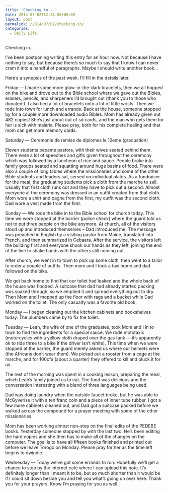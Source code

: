 ```yaml
---
title: 'Checking in...'
date: 2014-07-02T12:31:00+00:00
layout: post
permalink: /2014/07/02/checking-in/
categories:
  - Daily Life
---
```

Checking in&#8230;
  
I&#8217;ve been postponing writing this entry for an hour now. Not because I have nothing to say, but because there&#8217;s so much to say that I know I can never cram it into a handful of paragraphs. Maybe I should write another book&#8230;
  
Here&#8217;s a synopsis of the past week. I&#8217;ll fill in the details later.

Friday &#8212; I made some more glow-in-the-dark bracelets, then we all hopped on the bike and drove out to the Bible school where we gave out the Bibles, erasers, pencils, and sharpeners I&#8217;d brought out (thank you to those who donated!). I also tied a lot of bracelets onto a lot of little wrists. Then we rode into town for lunch and errands. Back at the house, someone stopped by for a couple more downloaded audio Bibles. Mom has already given out 482 copies! She&#8217;s just about out of sd cards, and the man who gets them for her is sick with malaria. Please pray, both for his complete healing and that mom can get more memory cards.

Saturday &#8212; Ceremonie de remise de diplomes le 12eme (graduation)
  
Eleven students became pastors, with their wives seated behind them. There were a lot of speeches and gifts given throughout the ceremony which was followed by a luncheon of rice and sauce. People broke into family groups seated and squatting around huge basins of food. There were also a couple of long tables where the missionaries and some of the other Bible students and leaders sat, served on individual plates. As a fundraiser for the meal, the graduating students pick a cloth from the marche to sell. Usually that first cloth runs out and they have to pick out a second. Almost everyone at the ceremony was dressed in an outfit created from that cloth. Mom wore a shirt and pagne from the first, my outfit was the second cloth. Dad wore a vest made from the first.

Sunday &#8212; We rode the bike in to the Bible school for church today. This time we were stopped at the barrier (police check) where the guard told us not to put three people on the bike anymore. At church, all of the visitors stood up and introduced themselves &#8211; Dad introduced me. The message was preached in English by a visiting pastor from Maine, translated into French, and then summarized in Cebaara. After the service, the visitors left the building first and everyone shook our hands as they left, joining the end of the line to shake hands with the others still coming out.

After church, we went in to town to pick up some cloth, then went to a tailor to order a couple of outfits. Then mom and I took a taxi home and dad followed on the bike.
  
We got back home to find that our toilet had leaked and the whole back of the house was flooded. A suitcase that dad had already started packing was soaked through, so we emptied it and spread everything out to dry. Then Mom and I mopped up the floor with rags and a bucket while Dad worked on the toilet. The only casualty was a favorite old book.

Monday &#8212; I began cleaning out the kitchen cabinets and bookshelves today. The plumbers came by to fix the toilet.

Tuesday &#8212; Leah, the wife of one of the graduates, took Mom and I in to town to find the ingredients for a special sauce. We rode mototaxis (motorcycles with a yellow cloth draped over the gas tank &#8212; it&#8217;s apparently ok to ride three to a bike if the driver isn&#8217;t white). This time when we were stopped at the barrier, the guard merely asked us where our helmets were (the Africans don&#8217;t wear them). We picked out a rooster from a cage at the marche, and for 100cfa (about a quarter) they offered to kill and pluck it for us.
  
The rest of the morning was spent in a cooking lesson, preparing the meal, which Leah&#8217;s family joined us to eat. The food was delicious and the conversation interesting with a blend of three languages being used.
  
Dad was doing laundry when the outside faucet broke, but he was able to McGyverise it with a ten franc coin and a piece of inner tube rubber. I got a few more cabinets cleaned out, and Dad got a suitcase packed before we walked across the compound for a prayer meeting with some of the other missionaries.
  
Mom has been working almost non-stop on the final edits of the PEDEBE books. Yesterday someone stopped by with the last two. He&#8217;s been editing the hard copies and she then has to make all of the changes on the computer. The goal is to have all fifteen books finished and printed out before we leave Torogo on Monday. Please pray for her as the time left begins to dwindle.

Wednesday &#8212; Today we&#8217;ve got some errands to run. Hopefully we&#8217;ll get a chance to stop by the internet cafe where I can upload this note. It&#8217;s definitely longer than I meant it to be, but so much shorter than it would be if I could sit down beside you and tell you what&#8217;s going on over here. Thank you for your prayers. Know I&#8217;m praying for you as well.

